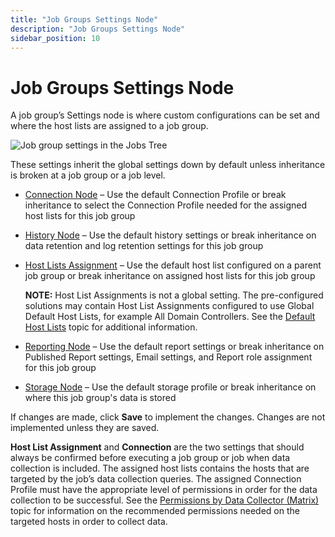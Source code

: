 ```yaml
---
title: "Job Groups Settings Node"
description: "Job Groups Settings Node"
sidebar_position: 10
---
```


# Job Groups Settings Node

A job group’s Settings node is where custom configurations can be set and where the host lists are
assigned to a job group.

![Job group settings in the Jobs Tree](/img/product_docs/accessanalyzer/11.6/admin/jobs/group/settings.webp)

These settings inherit the global settings down by default unless inheritance is broken at a job
group or a job level.

- [Connection Node](/docs/accessanalyzer/11.6/admin/jobs/group/settings/connection.md)
  – Use the default Connection Profile or break inheritance to select the Connection Profile needed
  for the assigned host lists for this job group
- [History Node](/docs/accessanalyzer/11.6/admin/jobs/group/settings/history.md)
  – Use the default history settings or break inheritance on data retention and log retention
  settings for this job group
- [Host Lists Assignment](/docs/accessanalyzer/11.6/admin/jobs/group/settings/hostlistsassignment.md)
  – Use the default host list configured on a parent job group or break inheritance on assigned host
  lists for this job group

    **NOTE:** Host List Assignments is not a global setting. The pre-configured solutions may
    contain Host List Assignments configured to use Global Default Host Lists, for example All
    Domain Controllers. See the
    [Default Host Lists](/docs/accessanalyzer/11.6/admin/settings/hostinventory.md#default-host-lists)
    topic for additional information.

- [Reporting Node](/docs/accessanalyzer/11.6/admin/jobs/group/settings/reporting.md)
  – Use the default report settings or break inheritance on Published Report settings, Email
  settings, and Report role assignment for this job group
- [Storage Node](/docs/accessanalyzer/11.6/admin/jobs/group/settings/storage.md)
  – Use the default storage profile or break inheritance on where this job group's data is stored

If changes are made, click **Save** to implement the changes. Changes are not implemented unless
they are saved.

**Host List Assignment** and **Connection** are the two settings that should always be confirmed
before executing a job group or job when data collection is included. The assigned host lists
contains the hosts that are targeted by the job’s data collection queries. The assigned Connection
Profile must have the appropriate level of permissions in order for the data collection to be
successful. See the
[Permissions by Data Collector (Matrix)](/docs/accessanalyzer/11.6/admin/datacollector/permissionmatrix.md)
topic for information on the recommended permissions needed on the targeted hosts in order to
collect data.
